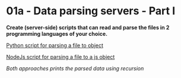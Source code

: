 # 01a - Data parsing servers - Part I

**Create (server-side) scripts that can read and parse the files in 2 programming languages of your choice.**

[Python script for parsing a file to object](./01._Python_File_Parser_Server/src/file_parser.py)

[NodeJs script for parsing a file to a js object](./03._NodeJS_File_Parser/fileParserScript.js)

_Both approaches prints the parsed data using recursion_